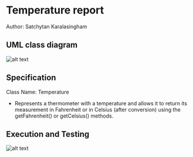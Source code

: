 # Temperature report
Author: Satchytan Karalasingham

## UML class diagram

![alt text][uml]

## Specification
Class Name: Temperature  
- Represents a thermometer with a temperature and allows it to return its measurement in Fahrenheit or in Celsius (after conversion) using the getFahrenheit() or getCelsius() methods.

## Execution and Testing

![alt text][screenshot]


[uml]: https://github.com/ensf593-spring-2023/a1-classes-objects-Satchytan/blob/main/Temperature-uml_screenshot.png "Temperature-uml_screenshot"
[screenshot]: https://github.com/ensf593-spring-2023/a1-classes-objects-Satchytan/blob/main/Temperature_screenshot.png "Temperature_screenshot"
